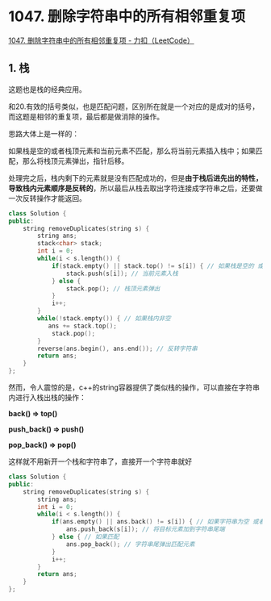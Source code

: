 # 1047. 删除字符串中的所有相邻重复项

[1047. 删除字符串中的所有相邻重复项 - 力扣（LeetCode）](https://leetcode.cn/problems/remove-all-adjacent-duplicates-in-string/)



## 1. 栈

这题也是栈的经典应用。

和20.有效的括号类似，也是匹配问题，区别所在就是一个对应的是成对的括号，而这题是相邻的重复项，最后都是做消除的操作。

思路大体上是一样的：

如果栈是空的或者栈顶元素和当前元素不匹配，那么将当前元素插入栈中；如果匹配，那么将栈顶元素弹出，指针后移。

处理完之后，栈内剩下的元素就是没有匹配成功的，但是**由于栈后进先出的特性，导致栈内元素顺序是反转的**，所以最后从栈去取出字符连接成字符串之后，还要做一次反转操作才能返回。

```c++
class Solution {
public:
    string removeDuplicates(string s) {
        string ans;
        stack<char> stack;
        int i = 0;
        while(i < s.length()) {
            if(stack.empty() || stack.top() != s[i]) { // 如果栈是空的 或者 栈顶元素和当前元素不匹配
                stack.push(s[i]); // 当前元素入栈
            } else {
                stack.pop(); // 栈顶元素弹出
            }
            i++;
        }
        while(!stack.empty()) { // 如果栈内非空
           ans += stack.top();
            stack.pop();
        }
        reverse(ans.begin(), ans.end()); // 反转字符串
        return ans;
    }
};
```

然而，令人震惊的是，c++的string容器提供了类似栈的操作，可以直接在字符串内进行入栈出栈的操作：

**back() => top()**

**push_back() => push()**

**pop_back() => pop()**

这样就不用新开一个栈和字符串了，直接开一个字符串就好

```c++
class Solution {
public:
    string removeDuplicates(string s) {
        string ans;
        int i = 0;
        while(i < s.length()) {
            if(ans.empty() || ans.back() != s[i]) { // 如果字符串为空 或者 字符串的最后一个元素和目标元素不匹配
                ans.push_back(s[i]); // 将目标元素加到字符串尾端
            } else { // 如果匹配
                ans.pop_back(); // 字符串尾弹出匹配元素
            }
            i++;
        }
        return ans;
    }
};
```

